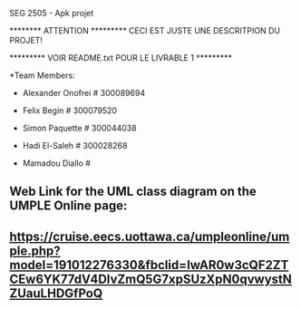 SEG 2505 - Apk projet

******** ATTENTION *********
CECI EST JUSTE UNE DESCRITPION DU PROJET!

********* VOIR README.txt POUR LE LIVRABLE 1 *********

*Team Members:

- Alexander Onofrei # 300089694

- Felix Begin       # 300079520

- Simon Paquette    # 300044038

- Hadi El-Saleh     # 300028268

- Mamadou Diallo    #

Web Link for the UML class diagram on the UMPLE Online page:
---
https://cruise.eecs.uottawa.ca/umpleonline/umple.php?model=191012276330&fbclid=IwAR0w3cQF2ZTCEw6YK77dV4DIvZmQ5G7xpSUzXpN0qvwystNZUauLHDGfPoQ
---

